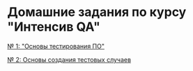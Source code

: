 # Домашние задания по курсу "Интенсив QA"
[№ 1: "Основы тестирования ПО"](https://github.com/albusD0/ylab_homeworks/blob/main/homework_1/README.md)

[№ 2: Основы создания тестовых случаев](https://github.com/albusD0/ylab_homeworks/tree/main/homework_2)
